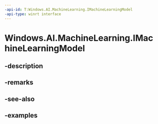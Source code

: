 ```yaml
---
-api-id: T:Windows.AI.MachineLearning.IMachineLearningModel
-api-type: winrt interface
---
```


<!-- Interface syntax.
public interface IMachineLearningModel : IClosable
-->

# Windows.AI.MachineLearning.IMachineLearningModel

## -description

## -remarks

## -see-also

## -examples

